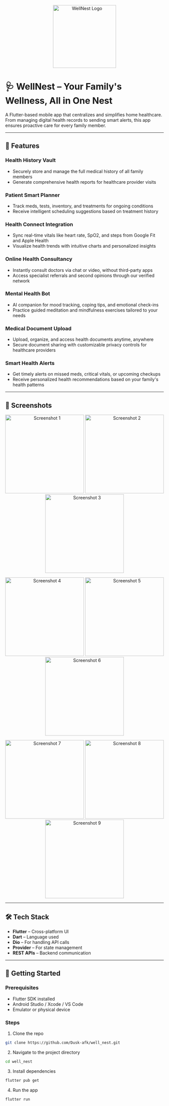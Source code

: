 <p align="center">
  <img src=".github/assets/logo.png" width="200" alt="WellNest Logo" />
</p>

# 🩺 WellNest – Your Family's Wellness, All in One Nest

A Flutter-based mobile app that centralizes and simplifies home healthcare. From managing digital health records to sending smart alerts, this app ensures proactive care for every family member.

---

## 🚀 Features

### Health History Vault
- Securely store and manage the full medical history of all family members
- Generate comprehensive health reports for healthcare provider visits

### Patient Smart Planner
- Track meds, tests, inventory, and treatments for ongoing conditions
- Receive intelligent scheduling suggestions based on treatment history

### Health Connect Integration
- Sync real-time vitals like heart rate, SpO2, and steps from Google Fit and Apple Health
- Visualize health trends with intuitive charts and personalized insights

### Online Health Consultancy
- Instantly consult doctors via chat or video, without third-party apps
- Access specialist referrals and second opinions through our verified network

### Mental Health Bot
- AI companion for mood tracking, coping tips, and emotional check-ins
- Practice guided meditation and mindfulness exercises tailored to your needs

### Medical Document Upload
- Upload, organize, and access health documents anytime, anywhere
- Secure document sharing with customizable privacy controls for healthcare providers

### Smart Health Alerts
- Get timely alerts on missed meds, critical vitals, or upcoming checkups
- Receive personalized health recommendations based on your family's health patterns

---

## 📱 Screenshots

<p align="center">
  <img src=".github/assets/1.png" width="250" alt="Screenshot 1" />
  <img src=".github/assets/2.png" width="250" alt="Screenshot 2" />
  <img src=".github/assets/3.png" width="250" alt="Screenshot 3" />
</p>

<p align="center">
  <img src=".github/assets/4.png" width="250" alt="Screenshot 4" />
  <img src=".github/assets/5.png" width="250" alt="Screenshot 5" />
  <img src=".github/assets/6.png" width="250" alt="Screenshot 6" />
</p>

<p align="center">
  <img src=".github/assets/7.png" width="250" alt="Screenshot 7" />
  <img src=".github/assets/8.png" width="250" alt="Screenshot 8" />
  <img src=".github/assets/9.png" width="250" alt="Screenshot 9" />
</p>

---

## 🛠️ Tech Stack

- **Flutter** – Cross-platform UI
- **Dart** – Language used
- **Dio** – For handling API calls
- **Provider** – For state management
- **REST APIs** – Backend communication

---
## 🧪 Getting Started

### Prerequisites

- Flutter SDK installed
- Android Studio / Xcode / VS Code
- Emulator or physical device

### Steps

1. Clone the repo
```bash
git clone https://github.com/Dusk-afk/well_nest.git
```

2. Navigate to the project directory
```bash
cd well_nest
```

3. Install dependencies
```bash
flutter pub get
```

4. Run the app
```bash
flutter run
```
